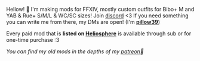 Hellow! 🌻 I'm making mods for FFXIV, mostly custom outfits for Bibo+ M and YAB & Rue+ S/M/L & WC/SC sizes! Join [discord] <3 If you need something you can write me from there, my DMs are open! (I'm **[pillow39]**)

Every paid mod that is **listed on [Heliosphere]** is available through sub or for one-time purchase :3

*You can find my old mods in the depths of my [patreon]🧼*

[//]: # (List of links for embedding below)
[//]: # (Social profiles:)

[Discord]: https://discord.gg/yPbUXazxQ3
[Twitter]: https://twitter.com/catcraftxiv
[Bluesky]: https://bsky.app/profile/catcraftxiv.bsky.social
[pillow39]: https://discord.com/users/606138858618224640

[//]: # (Mod profiles:)

[Heliosphere]: https://heliosphere.app/user/y1dtqqh33n5911wd92kkkne6g8
[Patreon]: https://www.patreon.com/catcraftffxiv
[XMA]: https://www.xivmodarchive.com/user/111283
[TGD]: https://www.glamourdresser.com/author/catcraft
[Boosty]: https://boosty.to/miaumori
[Hipolink]: https://hipolink.net/pomigrein
[Ko-fi]: https://ko-fi.com/catcraft

[//]: # (Useful info:)

[Website]: https://catcraftxiv.github.io
[Mod Rules]: https://catcraftxiv.github.io/web/rules
[Commission Info]: https://catcraftxiv.github.io/web/rules